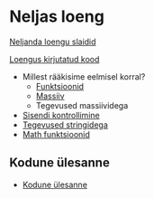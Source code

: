 # Neljas loeng

[Neljanda loengu slaidid](./slaidid.pdf)

[Loengus kirjutatud kood](./app.js)

- Millest rääkisime eelmisel korral?
  - [Funktsioonid](../../concepts/funktsioon/README.md)
  - [Massiiv](../../concepts/massiiv/README.md)
  - Tegevused massiividega
- [Sisendi kontrollimine](../../concepts/sisendiKontrollimine/README.md)
- [Tegevused stringidega](../../concepts/string/README.md#stringi-meetodid)
- [Math funktsioonid](../../concepts/mathMeetodid/README.md)

## Kodune ülesanne

- [Kodune ülesanne](./homework.md)
